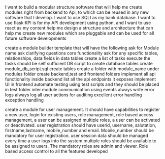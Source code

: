  I want to build a modular structure software that will help me create modules right from backend to Api, to which can be reused in any new software that I develop. I want to use SQLI as my bank database. I want to use flask KPI is for my API development using python, and I want to use react as my content help me design a structure and architecture that can help me create new modules which are pluggable and can be used for all future software developments


 create a module builder template that will have the following 
 ask for Module name 
ask clarifying questions core functionality
ask for any specific tables, relationships, data fields in data tables
create a list of tasks 
execute the tasks 
should be self sufficient
DB script to create database tables create module_db_script.sql 
create tables 
create a folder with module_name under modules folder
create backend,test and frontend folders
implement all api functionality inside backend
list all the api endpoints it exposes 
 implement UI in frontend
 automate testing using test scripts and they should be placed in test folder
inter module communication using events 
always write error logs 
always log all user actions for auditing
excellent error handling 
exception handling 

 
 create a module for user management. It should have capabilities to register a new user, login for existing users, role management, role based access management, a user can be assigned multiple roles, a user can be activated or deactivated. user registration should have userid, username, salutation, firstname,lastname, mobile_number and email. Mobile_number should be mandatory for user registration.
 user session data should be managed every time a user logs into the system 
 multiple roles should be available to be assigned to users. The mandatory roles are admin and viewer. Role based access control to all  the features developed
